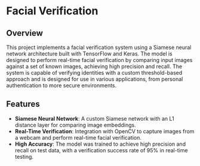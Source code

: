 # Facial Verification



## Overview

This project implements a facial verification system using a Siamese neural network architecture built with TensorFlow and Keras. The model is designed to perform real-time facial verification by comparing input images against a set of known images, achieving high precision and recall. The system is capable of verifying identities with a custom threshold-based approach and is designed for use in various applications, from personal authentication to more secure environments.

## Features

- **Siamese Neural Network**: A custom Siamese network with an L1 distance layer for comparing image embeddings.
- **Real-Time Verification**: Integration with OpenCV to capture images from a webcam and perform real-time facial verification.
- **High Accuracy**: The model was trained to achieve high precision and recall on test data, with a verification success rate of 95% in real-time testing.



